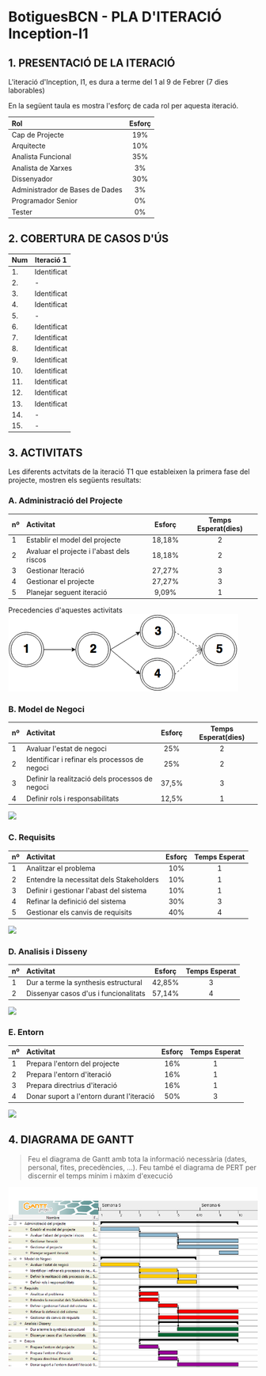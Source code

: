 
# BotiguesBCN - PLA D'ITERACIÓ Inception-I1 #


## 1. PRESENTACIÓ DE LA ITERACIÓ ##


L'iteració d'Inception, I1, es dura a terme del 1 al 9 de Febrer (7 dies laborables)

En la següent taula es mostra l'esforç de cada rol per aquesta iteració.

|Rol|Esforç|
|:---|:---:|
|Cap de Projecte|19%|
|Arquitecte|10%|
|Analista Funcional|35%|
|Analista de Xarxes|3%|
|Dissenyador|30%|
|Administrador de Bases de Dades|3%|
|Programador Senior|0%|
|Tester|0%|

## 2. COBERTURA DE CASOS D'ÚS ##

|Num|Iteració 1|
|---|---|
|1.| Identificat|
|2.|-|
|3.|Identificat|
|4.|Identificat|
|5.|-|
|6.|Identificat|
|7.|Identificat|
|8.|Identificat|
|9.|Identificat|
|10.|Identificat|
|11.|Identificat|
|12.|Identificat|
|13.|Identificat|
|14.|-|
|15.|-|

## 3. ACTIVITATS ##

Les diferents actvitats de la iteració T1 que estableixen la primera fase del projecte, mostren els següents resultats:

### A. Administració del Projecte ###

nº|Activitat|Esforç|Temps Esperat(dies)
:---|:---|:---:|:---:
1|Establir el model del projecte|18,18%|2
2|Avaluar el projecte i l'abast dels riscos|18,18%|2
3|Gestionar Iteració|27,27%|3
4|Gestionar el projecte|27,27%|3
5|Planejar seguent iteració|9,09%|1

Precedencies d'aquestes activitats
![](./imatges/PrecedenciesPlaIteracio/1.png)

### B. Model de Negoci ###

nº|Activitat|Esforç|Temps Esperat(dies)
:---|:---|:---:|:---:
1|Avaluar l'estat de negoci|25%|2
2|Identificar i refinar els processos de negoci|25%|2
3|Definir la realització dels processos de negoci|37,5%|3
4|Definir rols i responsabilitats|12,5%|1
![](./imatges/PrecedenciesPlaIteracio/2.png)
### C. Requisits ###

nº|Activitat|Esforç|Temps Esperat
:---|:---|:---:|:---:
1|Analitzar el problema|10%|1
2|Entendre la necessitat dels Stakeholders|10%|1
3|Definir i gestionar l'abast del sistema|10%|1
4|Refinar la definició del sistema|30%|3
5|Gestionar els canvis de requisits|40%|4
![](./imatges/PrecedenciesPlaIteracio/3.png)

### D. Analisis i Disseny ###

nº|Activitat|Esforç|Temps Esperat
:---|:---|:---:|:---:
1|Dur a terme la synthesis estructural|42,85%|3
2|Dissenyar casos d'us i funcionalitats|57,14%|4
![](./imatges/PrecedenciesPlaIteracio/4.png)
### E.  Entorn ###

nº|Activitat|Esforç|Temps Esperat
:---|:---|:---:|:---:
1|Prepara l'entorn del projecte|16%|1
2|Prepara l'entorn d'iteració|16%|1
3|Prepara directrius d'iteració|16%|1
4|Donar suport a l'entorn durant l'iteració|50%|3
![](./imatges/PrecedenciesPlaIteracio/5.png)


## 4. DIAGRAMA DE GANTT ##

> Feu el diagrama de Gantt amb tota la informació necessària (dates, personal, fites, precedències, ...). Feu també el diagrama de PERT per discernir el temps mínim i màxim d'execució

![](./imatges/Inception.png)